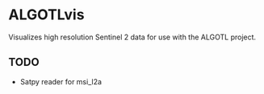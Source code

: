 # ALGOTLvis
Visualizes high resolution Sentinel 2 data for use with the ALGOTL project.

## TODO
- Satpy reader for msi_l2a